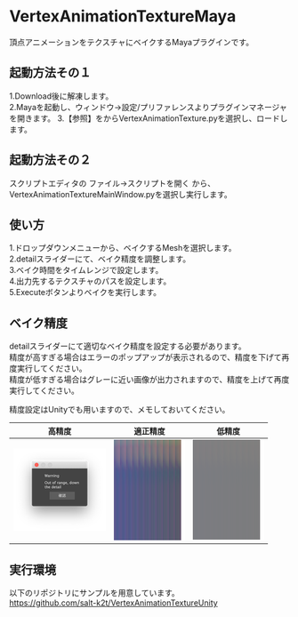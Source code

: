 # VertexAnimationTextureMaya
頂点アニメーションをテクスチャにベイクするMayaプラグインです。

## 起動方法その１
1.Download後に解凍します。  
2.Mayaを起動し、ウィンドウ→設定/プリファレンスよりプラグインマネージャを開きます。
3.【参照】をからVertexAnimationTexture.pyを選択し、ロードします。

## 起動方法その２
スクリプトエディタの ファイル→スクリプトを開く から、
VertexAnimationTextureMainWindow.pyを選択し実行します。

## 使い方
1.ドロップダウンメニューから、ベイクするMeshを選択します。  
2.detailスライダーにて、ベイク精度を調整します。  
3.ベイク時間をタイムレンジで設定します。  
4.出力先するテクスチャのパスを設定します。  
5.Executeボタンよりベイクを実行します。

## ベイク精度
detailスライダーにて適切なベイク精度を設定する必要があります。  
精度が高すぎる場合はエラーのポップアップが表示されるので、精度を下げて再度実行してください。  
精度が低すぎる場合はグレーに近い画像が出力されますので、精度を上げて再度実行してください。

精度設定はUnityでも用いますので、メモしておいてください。

| 高精度 | 適正精度 | 低精度 |
|-----------|------------|------------|
| ![ベイク画像サンプル](./samples/texture/VatSampleHightDetailPopup.png) | ![ベイク画像サンプル](./samples/texture/VatSample.png) | ![ベイク画像低精度サンプル](./samples/texture/VatSampleLowDetail.png) |

## 実行環境
以下のリポジトリにサンプルを用意しています。  
https://github.com/salt-k2t/VertexAnimationTextureUnity
